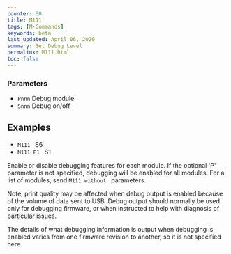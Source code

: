 ```yaml
---
counter: 60
title: M111
tags: [M-Commands] 
keywords: beta 
last_updated: April 06, 2020 
summary: Set Debug Level 
permalink: M111.html
toc: false 
---
```



### Parameters

* `Pnnn` Debug module
* `Snnn` Debug on/off

## Examples

* ` M111  ` S6
* ` M111 P1  ` S1

Enable or disable debugging features for each module. If the optional 'P' parameter is not specified, debugging will be enabled for all modules. For a list of modules, send ` M111 without  ` parameters.

Note, print quality may be affected when debug output is enabled because of the volume of data sent to USB. Debug output should normally be used only for debugging firmware, or when instructed to help with diagnosis of particular issues.

The details of what debugging information is output when debugging is enabled varies from one firmware revision to another, so it is not specified here.


